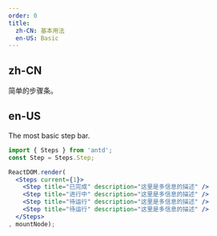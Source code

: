 ```yaml
---
order: 0
title:
  zh-CN: 基本用法
  en-US: Basic
---
```


## zh-CN

简单的步骤条。

## en-US

The most basic step bar.

````jsx
import { Steps } from 'antd';
const Step = Steps.Step;

ReactDOM.render(
  <Steps current={1}>
    <Step title="已完成" description="这里是多信息的描述" />
    <Step title="进行中" description="这里是多信息的描述" />
    <Step title="待运行" description="这里是多信息的描述" />
    <Step title="待运行" description="这里是多信息的描述" />
  </Steps>
, mountNode);
````
